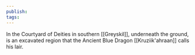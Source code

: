 ```yaml
---
publish: 
tags:
---
```

In the Courtyard of Deities in southern [[Greyskil]], underneath the ground, is an excavated region that the Ancient Blue Dragon [[Kruziik'ahraan]] calls his lair.
